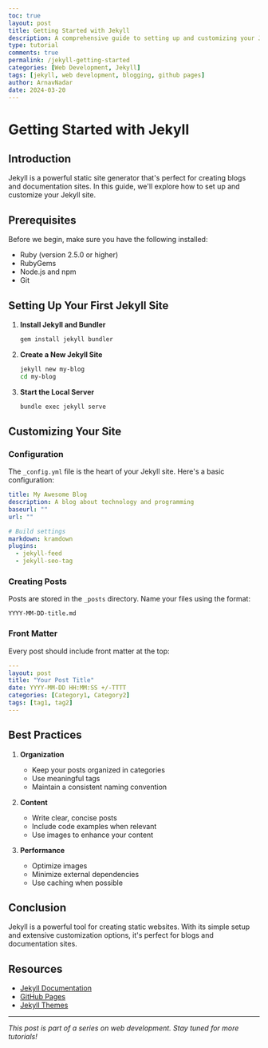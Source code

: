 ```yaml
---
toc: true
layout: post
title: Getting Started with Jekyll
description: A comprehensive guide to setting up and customizing your Jekyll blog
type: tutorial
comments: true
permalink: /jekyll-getting-started
categories: [Web Development, Jekyll]
tags: [jekyll, web development, blogging, github pages]
author: ArnavNadar
date: 2024-03-20
---
```


# Getting Started with Jekyll

## Introduction

Jekyll is a powerful static site generator that's perfect for creating blogs and documentation sites. In this guide, we'll explore how to set up and customize your Jekyll site.

## Prerequisites

Before we begin, make sure you have the following installed:
- Ruby (version 2.5.0 or higher)
- RubyGems
- Node.js and npm
- Git

## Setting Up Your First Jekyll Site

1. **Install Jekyll and Bundler**
   ```bash
   gem install jekyll bundler
   ```

2. **Create a New Jekyll Site**
   ```bash
   jekyll new my-blog
   cd my-blog
   ```

3. **Start the Local Server**
   ```bash
   bundle exec jekyll serve
   ```

## Customizing Your Site

### Configuration

The `_config.yml` file is the heart of your Jekyll site. Here's a basic configuration:

```yaml
title: My Awesome Blog
description: A blog about technology and programming
baseurl: ""
url: ""

# Build settings
markdown: kramdown
plugins:
  - jekyll-feed
  - jekyll-seo-tag
```

### Creating Posts

Posts are stored in the `_posts` directory. Name your files using the format:
```
YYYY-MM-DD-title.md
```

### Front Matter

Every post should include front matter at the top:

```yaml
---
layout: post
title: "Your Post Title"
date: YYYY-MM-DD HH:MM:SS +/-TTTT
categories: [Category1, Category2]
tags: [tag1, tag2]
---
```

## Best Practices

1. **Organization**
   - Keep your posts organized in categories
   - Use meaningful tags
   - Maintain a consistent naming convention

2. **Content**
   - Write clear, concise posts
   - Include code examples when relevant
   - Use images to enhance your content

3. **Performance**
   - Optimize images
   - Minimize external dependencies
   - Use caching when possible

## Conclusion

Jekyll is a powerful tool for creating static websites. With its simple setup and extensive customization options, it's perfect for blogs and documentation sites.

## Resources

- [Jekyll Documentation](https://jekyllrb.com/docs/)
- [GitHub Pages](https://pages.github.com/)
- [Jekyll Themes](http://jekyllthemes.org/)

---

*This post is part of a series on web development. Stay tuned for more tutorials!* 